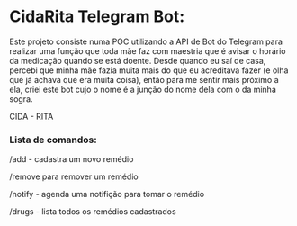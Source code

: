 # CidaRita Telegram Bot:

Este projeto consiste numa POC utilizando a API de Bot do Telegram para realizar uma função que toda mãe faz com maestria que é avisar o horário da medicação quando se está doente. Desde quando eu saí de casa, percebi que minha mãe fazia muita mais do que eu acreditava fazer (e olha que já achava que era muita coisa), então para me sentir mais próximo a ela, criei este bot cujo o nome é a junção do nome dela com o da minha sogra.

CIDA - RITA

### Lista de comandos:

/add <nome-do-remedio> - cadastra um novo remédio

/remove <nome-do-remedio> para remover um remédio

/notify <nome-do-remedio> <tempo-em-horas> - agenda uma notifição para tomar o remédio

/drugs - lista todos os remédios cadastrados